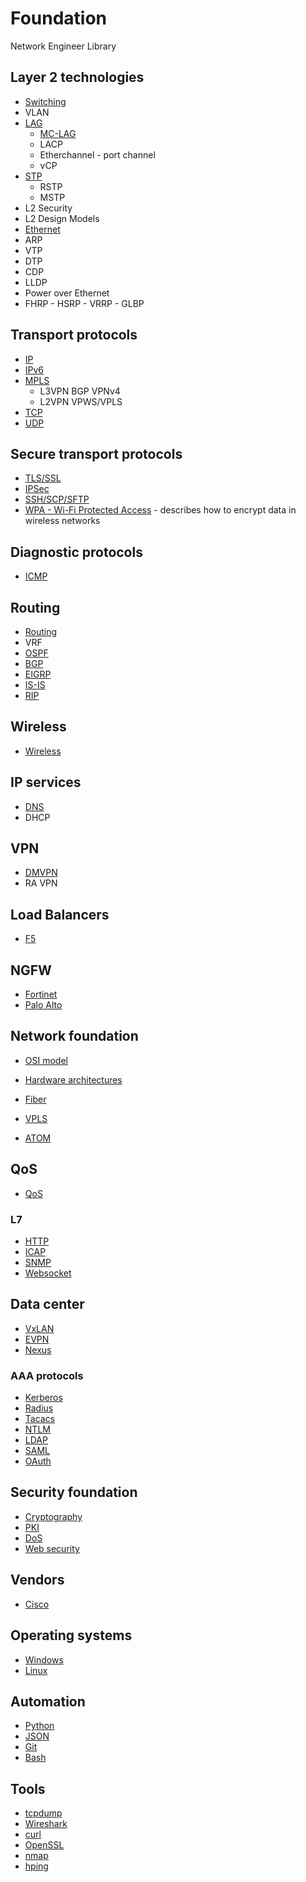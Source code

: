 # Foundation

Network Engineer Library

## Layer 2 technologies

- [Switching](switching.md)
- VLAN
- [LAG](lag.md)
    - [MC-LAG](switching.md#MC-LAG)
    - LACP
    - Etherchannel - port channel
    - vCP
- [STP](stp.md)
    - RSTP
    - MSTP
- L2 Security
- L2 Design Models
- [Ethernet](ethernet.md)
- ARP
- VTP
- DTP
- CDP
- LLDP
- Power over Ethernet
- FHRP
      - HSRP
      - VRRP
      - GLBP

## Transport protocols

- [IP](ip.md)
- [IPv6](ipv6.md)
- [MPLS](mpls.md)
    - L3VPN BGP VPNv4
    - L2VPN VPWS/VPLS
- [TCP](tcp.md)
- [UDP](udp.md)

## Secure transport protocols

- [TLS/SSL](ssl.md)
- [IPSec](ipsec.md)
- [SSH/SCP/SFTP](ssh.md)
- [WPA - Wi-Fi Protected Access](wireless.md) - describes how to encrypt data in wireless networks


## Diagnostic protocols

- [ICMP](icmp.md)

 ## Routing

- [Routing](routing.md)
- VRF
- [OSPF](ospf.md)
- [BGP](bgp.md)
- [EIGRP](eigrp.md)
- [IS-IS](isis.md)
- [RIP](rip.md)

## Wireless
- [Wireless](wireless.md)

## IP services
- [DNS](dns.md)
- DHCP

## VPN

- [DMVPN](dmvpn.md)
- RA VPN

## Load Balancers

- [F5](f5.md)

## NGFW

- [Fortinet](fortinet.md)
- [Palo Alto](paloalto.md)

## Network foundation

- [OSI model](osi.md)
- [Hardware architectures](hardware.md)
- [Fiber](fiber.md)


- [VPLS](vpls.md)
- [ATOM](atom.md)

## QoS

- [QoS](qos.md)

### L7

- [HTTP](http.md)
- [ICAP](icap.md)
- [SNMP](snmp.md)
- [Websocket](websocket.md)

## Data center

- [VxLAN](vxlan.md)
- [EVPN](evpn.md)
- [Nexus](nexus.md)

### AAA protocols
- [Kerberos](kerberos.md)
- [Radius](radius.md)
- [Tacacs](tacacs.md)
- [NTLM](ntlm.md)
- [LDAP](ldap.md)
- [SAML](saml.md)
- [OAuth](oauth.md)

## Security foundation

- [Cryptography](cryptography.md)
- [PKI](pki.md)
- [DoS](dos.md)
- [Web security](websec.md)

## Vendors

- [Cisco](cisco.md)

## Operating systems

- [Windows](Windows.md)
- [Linux](linux.md)

## Automation

- [Python](python.md)
- [JSON](json.md)
- [Git](git.md)
- [Bash](bash.md)

## Tools

- [tcpdump](tcpdump.md)
- [Wireshark](wireshark.md)
- [curl](curl.md)
- [OpenSSL](openssl.md)
- [nmap](nmap.md)
- [hping](hping.md)